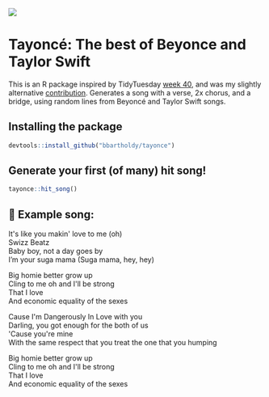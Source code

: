 ![](https://akns-images.eonline.com/eol_images/Entire_Site/2019721/rs_1024x759-190821125112-1024.taylor-swift-beyonce-2009-mtv-vmas.ct.082119.jpg?fit=around|1024:auto&output-quality=90&crop=1024:auto;center,top)

# Tayonc&eacute;: The best of Beyonce and Taylor Swift

This is an R package inspired by TidyTuesday [week 40](https://github.com/rfordatascience/tidytuesday/blob/master/data/2020/2020-09-29/readme.md), and was my slightly alternative [contribution](https://github.com/bbartholdy/tidytuesday/tree/master/29-09-2020). Generates a song with a verse, 2x chorus, and a bridge, using random lines from Beyonc&eacute; and Taylor Swift songs.

## Installing the package

```r
devtools::install_github("bbartholdy/tayonce")
```

## Generate your first (of many) hit song!

```r
tayonce::hit_song()
```

## :musical_note: Example song:

It's like you makin' love to me (oh)  
Swizz Beatz  
Baby boy, not a day goes by  
I’m your suga mama (Suga mama, hey, hey)  
 
 Big homie better grow up  
Cling to me oh and I'll be strong  
That I love  
And economic equality of the sexes  
 
 Cause I'm Dangerously In Love with you  
Darling, you got enough for the both of us  
'Cause you're mine  
With the same respect that you treat the one that you humping  
 
 Big homie better grow up  
Cling to me oh and I'll be strong  
That I love  
And economic equality of the sexes  
